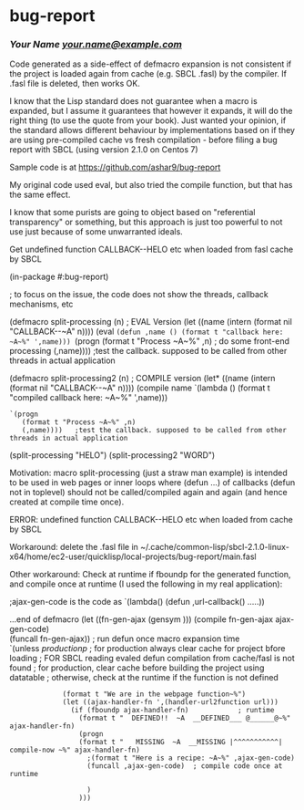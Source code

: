 # bug-report
### _Your Name <your.name@example.com>_


Code generated as a side-effect of defmacro expansion is not consistent if the project is loaded again from cache (e.g. SBCL .fasl) by the compiler. If .fasl file is deleted, then works OK.

I know that the Lisp standard does not guarantee when a macro is expanded, but I assume it guarantees that however it expands, it will do the right thing (to use the quote from your book).
Just wanted your opinion, if the standard allows different behaviour by implementations based on if they are using pre-compiled cache vs fresh compilation - before filing a bug report with SBCL (using version 2.1.0 on Centos 7)

Sample code is at https://github.com/ashar9/bug-report

My original code used eval, but also tried the compile function, but that has the same effect.

I know that some purists are going to object based on "referential transparency" or something, but this approach is just too powerful to not use just because of some unwarranted ideals.

Get undefined function CALLBACK--HELO  etc when loaded from fasl cache by SBCL

(in-package #:bug-report)

; to focus on the issue, the code does not show the threads, callback mechanisms, etc

(defmacro split-processing (n) ; EVAL Version
  (let ((name (intern (format nil "CALLBACK--~A" n))))
    (eval `(defun ,name ()
             (format t "callback here:  ~A~%" ',name)))
    `(progn
       (format t "Process ~A~%" ,n)    ; do some front-end processing
       (,name)))) ;test the callback. supposed to be called from other threads in actual application

(defmacro split-processing2 (n) ; COMPILE version
  (let* ((name (intern (format nil "CALLBACK--~A" n))))
    (compile name  `(lambda ()
             (format t "compiled callback here:  ~A~%" ',name)))

    `(progn
       (format t "Process ~A~%" ,n)
       (,name))))   ;test the callback. supposed to be called from other threads in actual application

(split-processing "HELO")
(split-processing2 "WORD")


Motivation: macro split-processing (just a straw man example) is intended to be used in web pages or inner loops where (defun ...) of callbacks (defun not in toplevel) should not be called/compiled again and again (and hence created at compile time once). 

ERROR: 
undefined function CALLBACK--HELO  etc when loaded from cache by SBCL

Workaround:  delete the .fasl file in  ~/.cache/common-lisp/sbcl-2.1.0-linux-x64/home/ec2-user/quicklisp/local-projects/bug-report/main.fasl

Other workaround: Check at runtime if fboundp for the generated function, and compile once at runtime
(I used the following in my real application):


;ajax-gen-code is the code as `(lambda() (defun ,url-callback() .....))

...end of defmacro
(let ((fn-gen-ajax (gensym )))
                (compile fn-gen-ajax ajax-gen-code)  
                (funcall fn-gen-ajax))  ; run defun once   macro expansion time   
              `(unless *productionp*  ; for production always clear cache for project bfore loading
                 ; FOR SBCL reading evaled defun compilation from cache/fasl is not found
                 ; for production, clear cache before building the project using datatable
                 ; otherwise, check at the runtime if the function is not defined

                 (format t "We are in the webpage function~%")
                 (let ((ajax-handler-fn ',(handler-url2function url)))
                   (if (fboundp ajax-handler-fn)            ; runtime 
                     (format t "  DEFINED!!  ~A  __DEFINED___ @______@~%" ajax-handler-fn)
                     (progn
                     (format t "   MISSING  ~A  __MISSING |^^^^^^^^^^^| compile-now ~%" ajax-handler-fn)
                       ;(format t "Here is a recipe: ~A~%" ,ajax-gen-code)
                       (funcall ,ajax-gen-code)  ; compile code once at runtime

                       )
                     )))




